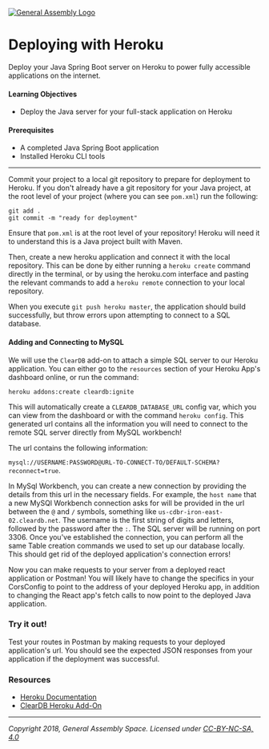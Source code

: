[![General Assembly Logo](https://camo.githubusercontent.com/1a91b05b8f4d44b5bbfb83abac2b0996d8e26c92/687474703a2f2f692e696d6775722e636f6d2f6b6538555354712e706e67)](https://generalassemb.ly)

# Deploying with Heroku

Deploy your Java Spring Boot server on Heroku to power fully accessible applications on the internet.

#### Learning Objectives

- Deploy the Java server for your full-stack application on Heroku

#### Prerequisites

- A completed Java Spring Boot application
- Installed Heroku CLI tools

---

Commit your project to a local git repository to prepare for deployment to Heroku. If you don't already have a git repository for your Java project, at the root level of your project (where you can see `pom.xml`) run the following: 

```git init
git add .
git commit -m "ready for deployment"
```

Ensure that `pom.xml` is at the root level of your repository! Heroku will need it to understand this is a Java project built with Maven.

Then, create a new heroku application and connect it with the local repository. This can be done by either running a `heroku create` command directly in the terminal, or by using the heroku.com interface and pasting the relevant commands to add a `heroku remote` connection to your local repository.

When you execute `git push heroku master`, the application should build successfully, but throw errors upon attempting to connect to a SQL database.

#### Adding and Connecting to MySQL

We will use the `ClearDB` add-on to attach a simple SQL server to our Heroku application. You can either go to the `resources` section of your Heroku App's dashboard online, or run the command:

`heroku addons:create cleardb:ignite`

This will automatically create a `CLEARDB_DATABASE_URL` config var, which you can view from the dashboard or with the command `heroku config`. This generated url contains all the information you will need to connect to the remote SQL server directly from MySQL workbench!

The url contains the following information:

`mysql://USERNAME:PASSWORD@URL-TO-CONNECT-TO/DEFAULT-SCHEMA?reconnect=true`.

In MySql Workbench, you can create a new connection by providing the details from this url in the necessary fields. For example, the `host name` that a new MySQl Workbench connection asks for will be provided in the url between the `@` and `/` symbols, something like `us-cdbr-iron-east-02.cleardb.net`. The username is the first string of digits and letters, followed by the password after the `:`. The SQL server will be running on port 3306. Once you've established the connection, you can perform all the same Table creation commands we used to set up our database locally. This should get rid of the deployed application's connection errors!

Now you can make requests to your server from a deployed react application or Postman! You will likely have to change the specifics in your CorsConfig to point to the address of your deployed Heroku app, in addition to changing the React app's fetch calls to now point to the deployed Java application. 

### Try it out!

Test your routes in Postman by making requests to your deployed application's url. You should see the expected JSON responses from your application if the deployment was successful.

### Resources

- [Heroku Documentation](https://devcenter.heroku.com/articles/deploying-spring-boot-apps-to-heroku)
- [ClearDB Heroku Add-On](https://elements.heroku.com/addons/cleardb)
---

*Copyright 2018, General Assembly Space. Licensed under [CC-BY-NC-SA, 4.0](https://creativecommons.org/licenses/by-nc-sa/4.0/)*